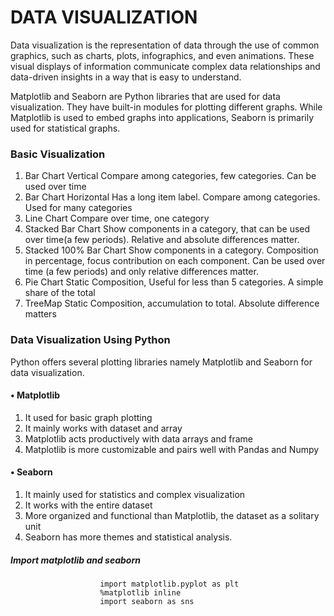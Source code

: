 # DATA VISUALIZATION

Data visualization is the representation of data through the use of common graphics, such as charts, plots, infographics, and even animations. These visual displays of information communicate complex data relationships and data-driven insights in a way that is easy to understand.

Matplotlib and Seaborn are Python libraries that are used for data visualization. They have built-in modules for plotting different graphs. While Matplotlib is used to embed graphs into applications, Seaborn is primarily used for statistical graphs.

### Basic Visualization

1. Bar Chart Vertical
   Compare among categories, few categories. Can be used over time
2. Bar Chart Horizontal
   Has a long item label. Compare among categories. Used for many categories
3. Line Chart
   Compare over time, one category
4. Stacked Bar Chart
   Show components in a category, that can be used over time(a few periods). Relative and absolute differences matter.
5. Stacked 100% Bar Chart
   Show components in a category. Composition in percentage, focus contribution on each component. Can be used over time (a few periods) and only relative differences matter.
6. Pie Chart
   Static Composition, Useful for less than 5 categories. A simple share of the total
7. TreeMap
   Static Composition, accumulation to total. Absolute difference matters

### Data Visualization Using Python
Python offers several plotting libraries namely Matplotlib and Seaborn for data visualization.

#### • Matplotlib
1. It used for basic graph plotting
2. It mainly works with dataset and array
3. Matplotlib acts productively with data arrays and frame
4. Matplotlib is more customizable and pairs well with Pandas and Numpy

   
#### • Seaborn
1. It mainly used for statistics and complex visualization
2. It works with the entire dataset
3. More organized and functional than Matplotlib, the dataset as a solitary unit
4. Seaborn has more themes and statistical analysis.

##### Import matplotlib and seaborn
                        import matplotlib.pyplot as plt
                        %matplotlib inline
                        import seaborn as sns

